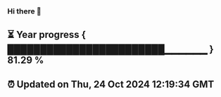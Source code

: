 ### Hi there 👋
⏳ Year progress { ████████████████████████▁▁▁▁▁▁ } 81.29 %
---
⏰ Updated on Thu, 24 Oct 2024 12:19:34 GMT
---
